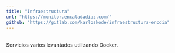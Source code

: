 ```yaml
---
title: "Infraestructura"
url: "https://monitor.encaladadiaz.com/"
github: "https://gitlab.com/karloskode/infraestructura-encdia"
---
```

<br>Servicios varios levantados utilizando Docker.